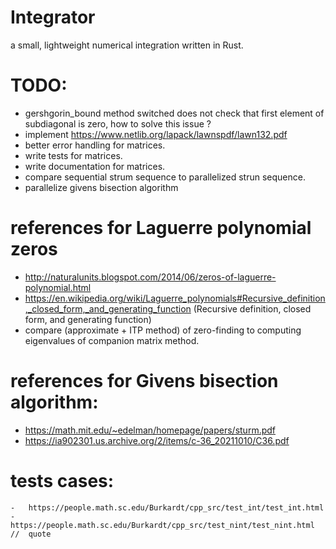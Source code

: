 # Integrator

a small, lightweight numerical integration written in Rust.

# TODO:

- gershgorin_bound method switched does not check that first element of subdiagonal is zero, how to solve this issue ?
- implement https://www.netlib.org/lapack/lawnspdf/lawn132.pdf
- better error handling for matrices.
- write tests for matrices.
- write documentation for matrices.
- compare sequential strum sequence to parallelized strun sequence.
- parallelize givens bisection algorithm

# references for Laguerre polynomial zeros

- http://naturalunits.blogspot.com/2014/06/zeros-of-laguerre-polynomial.html
- https://en.wikipedia.org/wiki/Laguerre_polynomials#Recursive_definition,_closed_form,_and_generating_function (Recursive definition, closed form, and generating function)
- compare (approximate + ITP method) of zero-finding to computing eigenvalues of companion matrix method.

# references for Givens bisection algorithm:

- https://math.mit.edu/~edelman/homepage/papers/sturm.pdf
- https://ia902301.us.archive.org/2/items/c-36_20211010/C36.pdf



# tests cases:
    -   https://people.math.sc.edu/Burkardt/cpp_src/test_int/test_int.html
    -   https://people.math.sc.edu/Burkardt/cpp_src/test_nint/test_nint.html //  quote